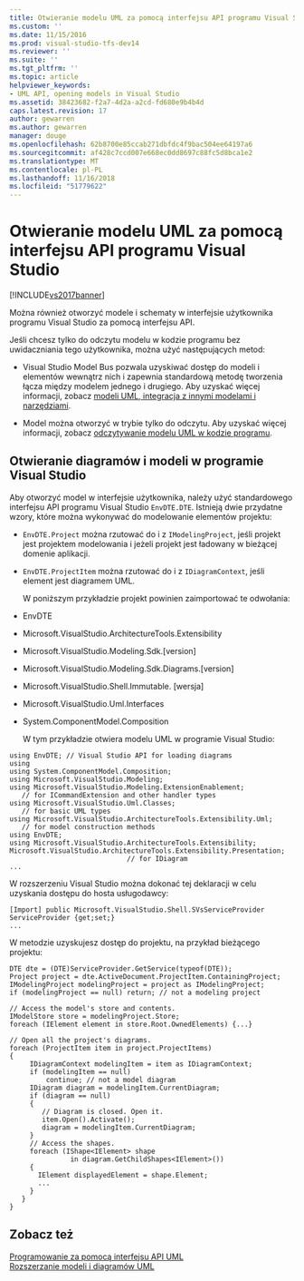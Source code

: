 ```yaml
---
title: Otwieranie modelu UML za pomocą interfejsu API programu Visual Studio | Dokumentacja firmy Microsoft
ms.custom: ''
ms.date: 11/15/2016
ms.prod: visual-studio-tfs-dev14
ms.reviewer: ''
ms.suite: ''
ms.tgt_pltfrm: ''
ms.topic: article
helpviewer_keywords:
- UML API, opening models in Visual Studio
ms.assetid: 38423682-f2a7-4d2a-a2cd-fd680e9b4b4d
caps.latest.revision: 17
author: gewarren
ms.author: gewarren
manager: douge
ms.openlocfilehash: 62b8700e85ccab271dbfdc4f9bac504ee64197a6
ms.sourcegitcommit: af428c7ccd007e668ec0dd8697c88fc5d8bca1e2
ms.translationtype: MT
ms.contentlocale: pl-PL
ms.lasthandoff: 11/16/2018
ms.locfileid: "51779622"
---
```

# <a name="open-a-uml-model-by-using-the-visual-studio-api"></a>Otwieranie modelu UML za pomocą interfejsu API programu Visual Studio
[!INCLUDE[vs2017banner](../includes/vs2017banner.md)]

Można również otworzyć modele i schematy w interfejsie użytkownika programu Visual Studio za pomocą interfejsu API.  
  
 Jeśli chcesz tylko do odczytu modelu w kodzie programu bez uwidaczniania tego użytkownika, można użyć następujących metod:  
  
-   Visual Studio Model Bus pozwala uzyskiwać dostęp do modeli i elementów wewnątrz nich i zapewnia standardową metodę tworzenia łącza między modelem jednego i drugiego. Aby uzyskać więcej informacji, zobacz [modeli UML, integracja z innymi modelami i narzędziami](../modeling/integrate-uml-models-with-other-models-and-tools.md).  
  
-   Model można otworzyć w trybie tylko do odczytu. Aby uzyskać więcej informacji, zobacz [odczytywanie modelu UML w kodzie programu](../modeling/read-a-uml-model-in-program-code.md).  
  
##  <a name="Showing"></a> Otwieranie diagramów i modeli w programie Visual Studio  
 Aby otworzyć model w interfejsie użytkownika, należy użyć standardowego interfejsu API programu Visual Studio `EnvDTE.DTE`. Istnieją dwie przydatne wzory, które można wykonywać do modelowanie elementów projektu:  
  
- `EnvDTE.Project` można rzutować do i z `IModelingProject`, jeśli projekt jest projektem modelowania i jeżeli projekt jest ładowany w bieżącej domenie aplikacji.  
  
- `EnvDTE.ProjectItem` można rzutować do i z `IDiagramContext`, jeśli element jest diagramem UML.  
  
  W poniższym przykładzie projekt powinien zaimportować te odwołania:  
  
- EnvDTE  
  
- Microsoft.VisualStudio.ArchitectureTools.Extensibility  
  
- Microsoft.VisualStudio.Modeling.Sdk.[version]  
  
- Microsoft.VisualStudio.Modeling.Sdk.Diagrams.[version]  
  
- Microsoft.VisualStudio.Shell.Immutable. [wersja]  
  
- Microsoft.VisualStudio.Uml.Interfaces  
  
- System.ComponentModel.Composition  
  
  W tym przykładzie otwiera modelu UML w programie Visual Studio:  
  
```  
using EnvDTE; // Visual Studio API for loading diagrams  
using   
using System.ComponentModel.Composition;  
using Microsoft.VisualStudio.Modeling;   
using Microsoft.VisualStudio.Modeling.ExtensionEnablement;    
   // for ICommandExtension and other handler types  
using Microsoft.VisualStudio.Uml.Classes;   
   // for basic UML types  
using Microsoft.VisualStudio.ArchitectureTools.Extensibility.Uml;  
   // for model construction methods  
using EnvDTE;  
using Microsoft.VisualStudio.ArchitectureTools.Extensibility;  
Microsoft.VisualStudio.ArchitectureTools.Extensibility.Presentation;   
                             // for IDiagram   
...  
```  
  
 W rozszerzeniu Visual Studio można dokonać tej deklaracji w celu uzyskania dostępu do hosta usługodawcy:  
  
```  
[Import] public Microsoft.VisualStudio.Shell.SVsServiceProvider ServiceProvider {get;set;}  
...  
```  
  
 W metodzie uzyskujesz dostęp do projektu, na przykład bieżącego projektu:  
  
```  
DTE dte = (DTE)ServiceProvider.GetService(typeof(DTE));  
Project project = dte.ActiveDocument.ProjectItem.ContainingProject;  
IModelingProject modelingProject = project as IModelingProject;  
if (modelingProject == null) return; // not a modeling project  
  
// Access the model's store and contents.  
IModelStore store = modelingProject.Store;  
foreach (IElement element in store.Root.OwnedElements) {...}  
  
// Open all the project's diagrams.  
foreach (ProjectItem item in project.ProjectItems)  
{   
     IDiagramContext modelingItem = item as IDiagramContext;  
     if (modelingItem == null)  
         continue; // not a model diagram  
     IDiagram diagram = modelingItem.CurrentDiagram;  
     if (diagram == null)  
     {  
        // Diagram is closed. Open it.  
        item.Open().Activate();  
        diagram = modelingItem.CurrentDiagram;  
     }  
     // Access the shapes.  
     foreach (IShape<IElement> shape   
               in diagram.GetChildShapes<IElement>())  
     {  
       IElement displayedElement = shape.Element;  
       ...  
     }  
   }  
}   
```  
  
## <a name="see-also"></a>Zobacz też  
 [Programowanie za pomocą interfejsu API UML](../modeling/programming-with-the-uml-api.md)   
 [Rozszerzanie modeli i diagramów UML](../modeling/extend-uml-models-and-diagrams.md)



